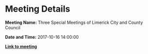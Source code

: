 # Meeting Details

**Meeting Name:** Three Special Meetings of Limerick City and County Council

**Date and Time:** 2017-10-16 14:00:00

**<a href="https://www.limerick.ie/council/whats-on/three-special-meetings-limerick-city-and-county-council" target="_blank">Link to meeting</a>**
